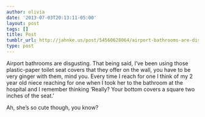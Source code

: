 ```yaml
---
author: olivia
date: '2013-07-03T20:13:11-05:00'
layout: post
tags: []
title: Post
tumblr_url: http://jahnke.us/post/54560628064/airport-bathrooms-are-disgusting-that-being-said
type: post
---
```


Airport bathrooms are disgusting. That being said, I’ve been using those plastic-paper toilet seat covers that they offer on the wall, you have to be very ginger with them, mind you. Every time I reach for one I think of my 2 year old niece reaching for one when I took her to the bathroom at the hospital and I remember thinking ‘Really? Your bottom covers a square two inches of the seat.’

Ah, she’s so cute though, you know?
